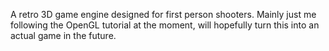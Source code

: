 A retro 3D game engine designed for first person shooters. Mainly just me following the OpenGL tutorial at the moment, will hopefully turn this into an actual game in the future.
